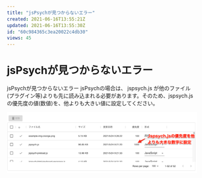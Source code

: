 ```yaml
---
title: "jsPsychが見つからないエラー"
created: 2021-06-16T13:55:21Z
updated: 2021-06-16T13:55:30Z
id: "60c984365c3ea20022c4db30"
views: 45
---
```


# jsPsychが見つからないエラー

jsPsychが見つからないエラー
jsPsychの場合は、 jspsych.js が他のファイル(プラグイン等)よりも先に読み込まれる必要があります。そのため、jspsych.jsの優先度の値(数値)を、他よりも大きい値に設定してください。

![](images/60c984132531b8001c2dba24.png)

